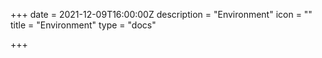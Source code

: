 +++
date = 2021-12-09T16:00:00Z
description = "Environment"
icon = ""
title = "Environment"
type = "docs"

+++
